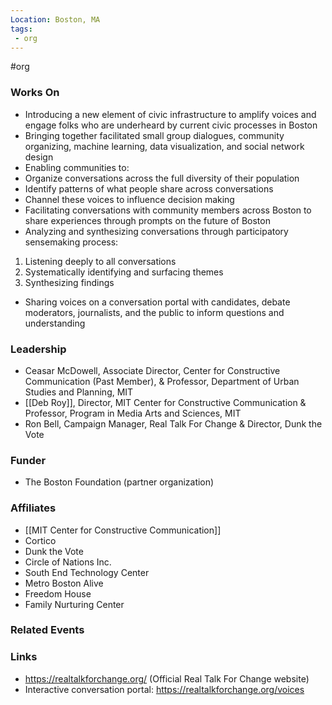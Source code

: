 ```yaml
---
Location: Boston, MA
tags:
 - org
---
```

#org

### Works On
- Introducing a new element of civic infrastructure to amplify voices and engage folks who are underheard by current civic processes in Boston
- Bringing together facilitated small group dialogues, community organizing, machine learning, data visualization, and social network design 
- Enabling communities to:
 - Organize conversations across the full diversity of their population 
 - Identify patterns of what people share across conversations
 - Channel these voices to influence decision making
- Facilitating conversations with community members across Boston to share experiences through prompts on the future of Boston
- Analyzing and synthesizing conversations through participatory sensemaking process:
 1. Listening deeply to all conversations 
 2. Systematically identifying and surfacing themes
 3. Synthesizing findings 
- Sharing voices on a conversation portal with candidates, debate moderators, journalists, and the public to inform questions and understanding

### Leadership
- Ceasar McDowell, Associate Director, Center for Constructive Communication (Past Member), & Professor, Department of Urban Studies and Planning, MIT
- [[Deb Roy]], Director, MIT Center for Constructive Communication & Professor, Program in Media Arts and Sciences, MIT 
- Ron Bell, Campaign Manager, Real Talk For Change & Director, Dunk the Vote

### Funder
- The Boston Foundation (partner organization)

### Affiliates
- [[MIT Center for Constructive Communication]]
- Cortico 
- Dunk the Vote
- Circle of Nations Inc. 
- South End Technology Center
- Metro Boston Alive
- Freedom House
- Family Nurturing Center

### Related Events


### Links
- https://realtalkforchange.org/ (Official Real Talk For Change website)
- Interactive conversation portal: https://realtalkforchange.org/voices
